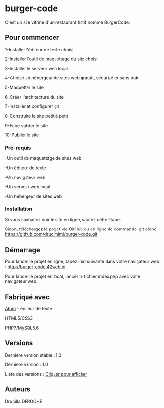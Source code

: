 # burger-code
 C'est un site vitrine d'un restaurant fictif nommé BurgerCode.
 
## Pour commencer
1-Installer l'éditeur de texte choisi

2-Installer l'outil de maquettage du site choisi

3-Installer le serveur web local

4-Choisir un hébergeur de sites web gratuit, sécurisé et sans pub

5-Maquetter le site

6-Créer l'architecture du site

7-Installer et configurer git

8-Construire le site petit à petit

9-Faire valider le site

10-Publier le site

### Pré-requis
-Un outil de maquettage de sites web

-Un éditeur de texte

-Un navigateur web

-Un serveur web local

-Un hébergeur de sites web


### Installation
Si vous souhaitez voir le site en ligne, sautez cette étape.

Sinon, téléchargez le projet via GitHub ou en ligne de commande: git clone https://github.com/drucimimi/burger-code.git

## Démarrage
Pour lancer le projet en ligne, tapez l'url suivante dans votre navigateur web : http://burger-code.42web.io

Pour lancer le projet en local, lancer le fichier index.php avec votre navigateur web.

## Fabriqué avec
[Atom](https://atom.io/) - éditeur de texte

HTML5/CSS3

PHP7/MySQL5.6

## Versions
Dernière version stable : 1.0

Dernière version : 1.0

Liste des versions : [Cliquer pour afficher](https://github.com/drucimimi/burger-code/tags)

## Auteurs
Drucilla DEROCHE
